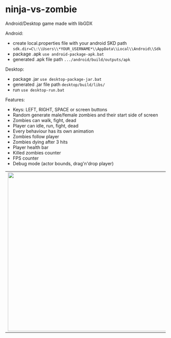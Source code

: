 # ninja-vs-zombie
Android/Desktop game made with libGDX

Android:
* create local.properties file with your android SKD path
`sdk.dir=C\:\\Users\\*YOUR_USERNAME*\\AppData\\Local\\Android\\Sdk`
* package .apk
`use android-package-apk.bat`
* generated .apk file path
`.../android/build/outputs/apk`

Desktop:
* package .jar
`use desktop-package-jar.bat`
* generated .jar file path
`desktop/build/libs/`
* run
`use desktop-run.bat`

Features:
* Keys: LEFT, RIGHT, SPACE or screen buttons
* Random generate male/female zombies and their start side of screen
* Zombies can walk, fight, dead
* Player can idle, run, fight, dead
* Every behaviour has its own animation
* Zombies follow player
* Zombies dying after 3 hits
* Player health bar
* Killed zombies counter
* FPS counter
* Debug mode (actor bounds, drag'n'drop player)

<table>
    <tr>
        <td>
            <img src="http://i.imgur.com/vTVokMw.png" width="500">
        </td>
        <td>
            <img src="http://i.imgur.com/0P37rBC.png" width="500">
        </td>
    </tr>
</table>